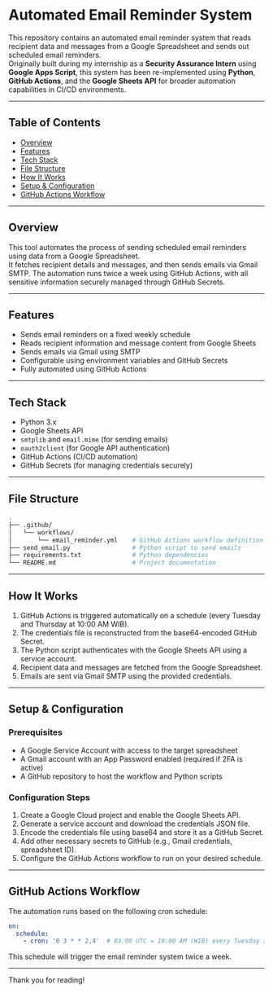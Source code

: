 # Automated Email Reminder System

This repository contains an automated email reminder system that reads recipient data and messages from a Google Spreadsheet and sends out scheduled email reminders.  
Originally built during my internship as a **Security Assurance Intern** using **Google Apps Script**, this system has been re-implemented using **Python**, **GitHub Actions**, and the **Google Sheets API** for broader automation capabilities in CI/CD environments.

---

## Table of Contents

- [Overview](#overview)  
- [Features](#features)  
- [Tech Stack](#tech-stack)  
- [File Structure](#file-structure)  
- [How It Works](#how-it-works)  
- [Setup & Configuration](#setup--configuration)  
- [GitHub Actions Workflow](#github-actions-workflow)  

---

## Overview

This tool automates the process of sending scheduled email reminders using data from a Google Spreadsheet.  
It fetches recipient details and messages, and then sends emails via Gmail SMTP. The automation runs twice a week using GitHub Actions, with all sensitive information securely managed through GitHub Secrets.

---

## Features

- Sends email reminders on a fixed weekly schedule  
- Reads recipient information and message content from Google Sheets  
- Sends emails via Gmail using SMTP  
- Configurable using environment variables and GitHub Secrets  
- Fully automated using GitHub Actions

---

## Tech Stack

- Python 3.x  
- Google Sheets API  
- `smtplib` and `email.mime` (for sending emails)  
- `oauth2client` (for Google API authentication)  
- GitHub Actions (CI/CD automation)  
- GitHub Secrets (for managing credentials securely)

---

## File Structure

```bash
.
├── .github/
│   └── workflows/
│       └── email_reminder.yml    # GitHub Actions workflow definition
├── send_email.py                 # Python script to send emails
├── requirements.txt              # Python dependencies
└── README.md                     # Project documentation
```

---

## How It Works

1. GitHub Actions is triggered automatically on a schedule (every Tuesday and Thursday at 10:00 AM WIB).  
2. The credentials file is reconstructed from the base64-encoded GitHub Secret.  
3. The Python script authenticates with the Google Sheets API using a service account.  
4. Recipient data and messages are fetched from the Google Spreadsheet.  
5. Emails are sent via Gmail SMTP using the provided credentials.  

---

## Setup & Configuration

### Prerequisites

- A Google Service Account with access to the target spreadsheet  
- A Gmail account with an App Password enabled (required if 2FA is active)  
- A GitHub repository to host the workflow and Python scripts  

### Configuration Steps

1. Create a Google Cloud project and enable the Google Sheets API.  
2. Generate a service account and download the credentials JSON file.  
3. Encode the credentials file using base64 and store it as a GitHub Secret.  
4. Add other necessary secrets to GitHub (e.g., Gmail credentials, spreadsheet ID).  
5. Configure the GitHub Actions workflow to run on your desired schedule.  

---

## GitHub Actions Workflow

The automation runs based on the following cron schedule:

```yaml
on:
  schedule:
    - cron: '0 3 * * 2,4'  # 03:00 UTC = 10:00 AM (WIB) every Tuesday and Thursday
```

This schedule will trigger the email reminder system twice a week.

---

Thank you for reading!
